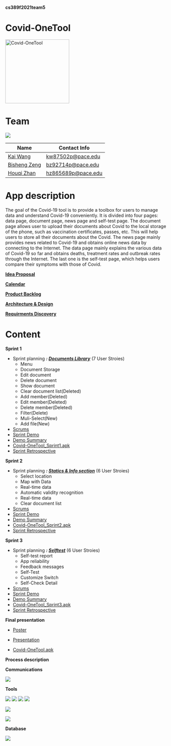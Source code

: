 **cs389f2021team5**


# Covid-OneTool

<img src="https://i.ibb.co/cXS848q/Covid-One-Tool-icon.jpg" width="200" height="200" alt="Covid-OneTool"/><br/>

# Team

[![](https://www.linkpicture.com/q/team5_1.png)](https://github.com/paceuniversity/cs389f2021team5)

| Name                                      | Contact Info      |
| ----------------------------------------- | ----------------- |
| [Kai Wang](https://github.com/CarviS0302)     | kw87502p@pace.edu |
| [Bisheng Zeng](https://github.com/Besen-Zeng)       | bz92714p@pace.edu |
| [Houqi Zhan](https://github.com/HouqiZhan) | hz865689p@pace.edu |


# App description
The goal of the Covid-19 tool is to provide a toolbox for users to manage data and understand Covid-19 conveniently. It is divided into four pages: data page, document page, news page and self-test page. The document page allows user to upload their documents about Covid to the local storage of the phone, such as vaccination certificates, passes, etc. This will help users to store all their documents about the Covid. The news page mainly provides news related to Covid-19 and obtains online news data by connecting to the Internet. The data page mainly explains the various data of Covid-19 so far and obtains deaths, treatment rates and outbreak rates through the Internet. The last one is the self-test page, which helps users compare their symptoms with those of Covid.

**[Idea Proposal](https://docs.google.com/document/d/10HzmWiZ-ZYNHuIuPu6Zc_sZbIoZLwivT6GTfsrmtq9M/edit)**

**[Calendar](https://calendar.google.com/calendar/u/0/r?cid=aXZoMmU3NjhzMjRkdGlxZWYwcXZvbzhxcjBAZ3JvdXAuY2FsZW5kYXIuZ29vZ2xlLmNvbQ)**

**[Product Backlog](https://docs.google.com/spreadsheets/d/1RePMRRWv7yBRKYANbVbAyTcsCUguQooIgWcC0NjKyNI/edit#gid=8)**

**[Architecture & Design](https://docs.google.com/document/d/1LkolHQe2s3tgM076YDKm34zMqBLKcNG2PJ8_w9CIGQ8/edit)**

**[Requirments Discovery](https://docs.google.com/document/d/1LkolHQe2s3tgM076YDKm34zMqBLKcNG2PJ8_w9CIGQ8/edit)**





# Content

**Sprint 1**

* Sprint planning _**: [Documents Library](https://docs.google.com/spreadsheets/d/1RePMRRWv7yBRKYANbVbAyTcsCUguQooIgWcC0NjKyNI/edit#gid=1782717252)**_
(7 User Stroies)
  - Menu
  - Document Storage
  - Edit document
  - Delete document
  - Show document
  - Clear document list(Deleted)
  - Add member(Deleted)
  - Edit member(Deleted)
  - Delete member(Deleted)
  - Filter(Delete)
  - Muli-Select(New)
  - Add file(New)
* [Scrums](https://docs.google.com/document/d/1XysocCuq3QqqIsNdhdg-6yMqM7jf-PUR_xQvrPCZqzM/edit?usp=sharing) 
* [Sprint Demo](https://youtu.be/WkR-Vl1aPgE)
* [Demo Summary](https://docs.google.com/document/d/1m1IFAnAkUjCBVs2ZXXIaFMsEFV1n77WogcojIa9rzzQ/edit?usp=sharing)
* [Covid-OneTool_Sprint1.apk](https://drive.google.com/file/d/1WSw80jwXFgJx1njYXW21DdE5CPpm90Rx/view?usp=sharing)
* [Sprint Retrospective](https://docs.google.com/document/d/1wZtkJAjd6SJv8jj8dWBOp739AGGKLfOIEgKcv-JDtiE/edit?usp=sharing)

**Sprint 2**

* Sprint planning _**: [Statics & Info section](https://docs.google.com/spreadsheets/d/1RePMRRWv7yBRKYANbVbAyTcsCUguQooIgWcC0NjKyNI/edit#gid=1052653201)**_
(6 User Stroies)
  - Select location
  - Map with Data
  - Real-time data
  - Automatic validity recognition
  - Real-time data
  - Clear document list
* [Scrums](https://docs.google.com/document/d/16NhVOoML0KmHQNZjHZLYrAaQzszCzOqU0ItQi2hzC4M/edit?usp=sharing) 
* [Sprint Demo](https://youtu.be/WkR-Vl1aPgE)
* [Demo Summary](https://docs.google.com/document/d/1x2-iMUvIptzIlhAH_zRwLADzpctb_PpOju5ySHgOFj0/edit)
* [Covid-OneTool_Sprint2.apk](https://drive.google.com/file/d/1WSw80jwXFgJx1njYXW21DdE5CPpm90Rx/view?usp=sharing)
* [Sprint Retrospective](https://docs.google.com/document/d/1OuI2U70hMZ7IMTa5eqX4RxxdiDvFV5PcvDD682LGr5s/edit?usp=sharing)

**Sprint 3** 

* Sprint planning _**: [Selftest](https://docs.google.com/spreadsheets/d/1RePMRRWv7yBRKYANbVbAyTcsCUguQooIgWcC0NjKyNI/edit#gid=1023325099)**_
(6 User Stroies)
  - Self-test report
  - App reliability
  - Feedback messages
  - Self-Test
  - Customize Switch
  - Self-Check Detail
* [Scrums](https://docs.google.com/document/d/1k2nPp-GZE0DnvUGXqKTb0yut0FLUSlRC88N03y2Qv_Q/edit?usp=sharing) 
* [Sprint Demo](https://youtu.be/YGcbajQPLMg)
* [Demo Summary](https://docs.google.com/document/d/1uk5CRtrst1Kllz-9Ta2mtNfrtk5Nk7mFQ8u1FxbkpEU/edit?usp=sharing)
* [Covid-OneTool_Sprint3.apk](https://drive.google.com/file/d/1UT_UylZRqqWhW_nsfVEcbT07nXkoeOZL/view?usp=sharing)
* [Sprint Retrospective](https://docs.google.com/document/d/1pgMWu5IKKn8weSYn0LKbLI9GElR7c06QAOgLSXcGjIQ/edit?usp=sharing)


**Final presentation**

* [Poster]()

* [Presentation](https://docs.google.com/presentation/d/1_3SFhfU_ljfAeFM9kM_VV3BYGXe2jdh4MZSHOjcqF68/edit#slide=id.gc6f80d1ff_0_0)

* [Covid-OneTool.apk](https://drive.google.com/file/d/1vQ65prHNVilXPKTbaziEWJrX5N0wI1n2/view?usp=sharing)

**Process description**

**Communications**

 [![](https://i.imgur.com/md5VyLX.png)](https://discord.com/)

**Tools**

 [![](https://i.imgur.com/sUs2pG4.png)](https://github.com/) [![](https://i.imgur.com/DMpHchR.png)](https://developer.android.com/studio) [![](https://i.imgur.com/1jS4ZyR.png)](https://www.google.com/drive/) [![](https://i.imgur.com/UFflCJs.png)](https://www.adobe.com/products/photoshop.html)

[![](https://mapopen-website-wiki.cdn.bcebos.com/LOGO/lbsyunlogo_0724.png)](https://lbsyun.baidu.com/index.php?title=%E9%A6%96%E9%A1%B5) 

[![](https://i.ibb.co/rdSKhWz/Google-maps-platform-1200x675.png)](https://developers.google.com/maps) 

**Database**
 
 [![](https://github.com/guolindev/LitePal/blob/master/sample/src/main/logo/mini_logo.png?raw=true)](https://github.com/guolindev/LitePal) 
